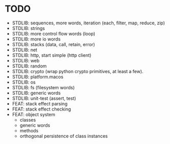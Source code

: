 # TODO

- STDLIB: sequences, more words, iteration (each, filter, map, reduce, zip)
- STDLIB: strings
- STDLIB: more control flow words (loop)
- STDLIB: more io words
- STDLIB: stacks (data, call, retain, error)
- STDLIB: net
- STDLIB: http, start simple (http client)
- STDLIB: web
- STDLIB: random
- STDLIB: crypto (wrap python crypto primitives, at least a few).
- STDLIB: platform.macos
- STDLIB: os
- STDLIB: fs (filesystem words)
- STDLIB: generic words
- STDLIB: unit-test (assert, test)
- FEAT: stack effect parsing
- FEAT: stack effect checking
- FEAT: object system
  - classes
  - generic words
  - methods
  - orthogonal persistence of class instances
